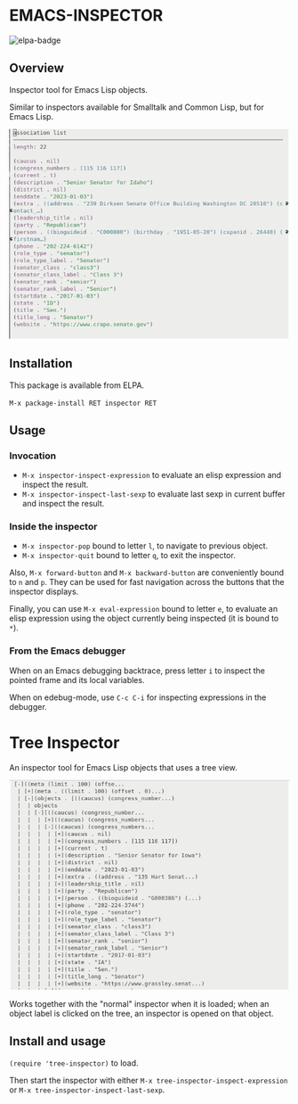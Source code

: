 # EMACS-INSPECTOR

![elpa-badge](https://elpa.gnu.org/packages/inspector.svg)

## Overview

Inspector tool for Emacs Lisp objects.

Similar to inspectors available for Smalltalk and Common Lisp, but for Emacs Lisp.

![emacs-inspector.png](emacs-inspector.png "Emacs Inspector")

## Installation

This package is available from ELPA.

`M-x package-install RET inspector RET`

## Usage

### Invocation

* `M-x inspector-inspect-expression` to evaluate an elisp expression and inspect the result.
* `M-x inspector-inspect-last-sexp` to evaluate last sexp in current buffer and inspect the result.

### Inside the inspector

* `M-x inspector-pop` bound to letter `l`, to navigate to previous object.
* `M-x inspector-quit` bound to letter `q`, to exit the inspector.

Also, `M-x forward-button` and `M-x backward-button` are conveniently bound to `n` and `p`. 
They can be used for fast navigation across the buttons that the inspector displays.

Finally, you can use `M-x eval-expression` bound to letter `e`, to evaluate an elisp expression using the object currently being inspected (it is bound to `*`).

### From the Emacs debugger

When on an Emacs debugging backtrace, press letter `i` to inspect the pointed frame and its local variables.

When on edebug-mode, use `C-c C-i` for inspecting expressions in the debugger.

# Tree Inspector

An inspector tool for Emacs Lisp objects that uses a tree view.

![tree-inspector.png](tree-inspector.png "Tree Inspector")

Works together with the "normal" inspector when it is loaded; when an object label is clicked on the tree, an inspector is opened on that object.

## Install and usage

`(require 'tree-inspector)` to load.

Then start the inspector with either `M-x tree-inspector-inspect-expression` or `M-x tree-inspector-inspect-last-sexp`.
